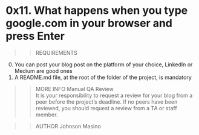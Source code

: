 # 0x11. What happens when you type google.com in your browser and press Enter

>>REQUIREMENTS
0. You can post your blog post on the platform of your choice, LinkedIn or Medium are good ones
1. A README.md file, at the root of the folder of the project, is mandatory

>>MORE INFO
Manual QA Review<br>
It is your responsibility to request a review for your blog from a peer before the project’s deadline. If no peers have been reviewed, you should request a review from a TA or staff member.

>>AUTHOR
Johnson Masino
